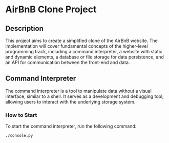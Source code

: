 # AirBnB Clone Project

## Description
This project aims to create a simplified clone of the AirBnB website. The implementation will cover fundamental concepts of the higher-level programming track, including a command interpreter, a website with static and dynamic elements, a database or file storage for data persistence, and an API for communication between the front-end and data.

## Command Interpreter
The command interpreter is a tool to manipulate data without a visual interface, similar to a shell. It serves as a development and debugging tool, allowing users to interact with the underlying storage system.

### How to Start
To start the command interpreter, run the following command:
```bash
./console.py
